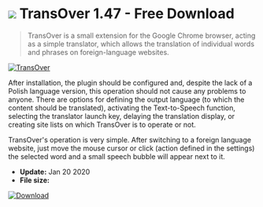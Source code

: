 # ![](https://cdn.softexe.net/static/icon/a/transover-8426.png) TransOver 1.47 - Free Download

> TransOver is a small extension for the Google Chrome browser, acting as a simple translator, which allows the translation of individual words and phrases on foreign-language websites.

[![TransOver](https://gallery.dpcdn.pl/imgc/Tools/77380/g_-_420x350_1.5_-_x20170829155336_0.jpg)](https://softexe.net/win/internet/browser-add-ons/transover:hdbf.html)

After installation, the plugin should be configured and, despite the lack of a Polish language version, this operation should not cause any problems to anyone. There are options for defining the output language (to which the content should be translated), activating the Text-to-Speech function, selecting the translator launch key, delaying the translation display, or creating site lists on which TransOver is to operate or not.
 
 TransOver's operation is very simple. After switching to a foreign language website, just move the mouse cursor or click (action defined in the settings) the selected word and a small speech bubble will appear next to it.


- **Update:** Jan 20 2020
- **File size:** 

[![Download](https://cdn.softexe.net/static/img/download.png)](https://softexe.net/win/internet/browser-add-ons/transover:hdbf.html)

